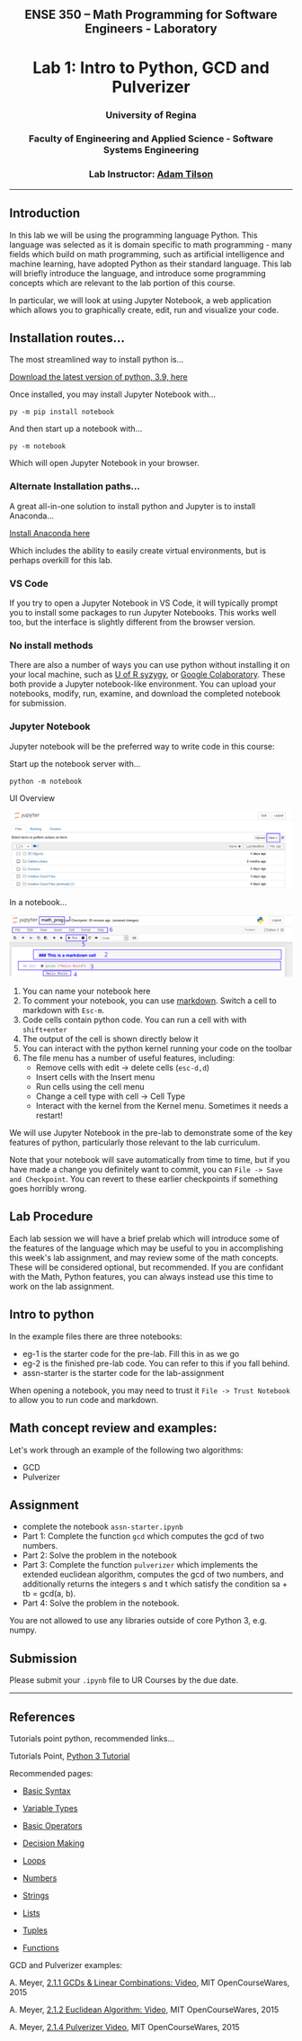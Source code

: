 <center>

## ENSE 350 – Math Programming for Software Engineers - Laboratory

# Lab 1: Intro to Python, GCD and Pulverizer

### University of Regina
### Faculty of Engineering and Applied Science - Software Systems Engineering

### Lab Instructor: [Adam Tilson](mailto:Adam.Tilson@uregina.ca)

</center>

---

## Introduction

In this lab we will be using the programming language Python. This language was selected as it is domain specific to math programming - many fields which build on math programming, such as artificial intelligence and machine learning, have adopted Python as their standard language. This lab will briefly introduce the language, and introduce some programming concepts which are relevant to the lab portion of this course. 

In particular, we will look at using Jupyter Notebook, a web application which allows you to graphically create, edit, run and visualize your code.

## Installation routes...

The most streamlined way to install python is...

[Download the latest version of python, 3.9, here](https://www.python.org/downloads/)

Once installed, you may install Jupyter Notebook with...

```
py -m pip install notebook
```

And then start up a notebook with...

```
py -m notebook
```

Which will open Jupyter Notebook in your browser.

### Alternate Installation paths...

A great all-in-one solution to install python and Jupyter is to install Anaconda...

[Install Anaconda here](https://www.anaconda.com/products/individual)

Which includes the ability to easily create virtual environments, but is perhaps overkill for this lab.

### VS Code

If you try to open a Jupyter Notebook in VS Code, it will typically prompt you to install some packages to run Jupyter Notebooks. This works well too, but the interface is slightly different from the browser version.

### No install methods

There are also a number of ways you can use python without installing it on your local machine, such as [U of R syzygy](https://uregina.syzygy.ca/), or [Google Colaboratory](https://colab.research.google.com/). These both provide a Jupyter notebook-like environment. You can upload your notebooks, modify, run, examine, and download the completed notebook for submission.

### Jupyter Notebook

Jupyter notebook will be the preferred way to write code in this course:

Start up the notebook server with...

```
python -m notebook
```

UI Overview

![jupyter launcher](res/jupyter.png "jupyter launcher")

In a notebook...

![jupyter in notebook](res/jupyter-in-notebook.png "jupyter in notebook")

1. You can name your notebook here
2. To comment your notebook, you can use [markdown](https://github.com/adam-p/markdown-here/wiki/Markdown-Cheatsheet). Switch a cell to markdown with `Esc-m`.
3. Code cells contain python code. You can run a cell with with `shift+enter`
4. The output of the cell is shown directly below it
5. You can interact with the python kernel running your code on the toolbar
6. The file menu has a number of useful features, including:
   - Remove cells with edit -> delete cells (`esc-d,d`)
   - Insert cells with the Insert menu
   - Run cells using the cell menu
   - Change a cell type with cell -> Cell Type
   - Interact with the kernel from the Kernel menu. Sometimes it needs a restart!

We will use Jupyter Notebook in the pre-lab to demonstrate some of the key features of python, particularly those relevant to the lab curriculum.

Note that your notebook will save automatically from time to time, but if you have made a change you definitely want to commit, you can `File -> Save and Checkpoint`. You can revert to these earlier checkpoints if something goes horribly wrong.

## Lab Procedure

Each lab session we will have a brief prelab which will introduce some of the features of the language which may be useful to you in accomplishing this week's lab assignment, and may review some of the math concepts. These will be considered optional, but recommended. If you are confidant with the Math, Python features, you can always instead use this time to work on the lab assignment.

## Intro to python

In the example files there are three notebooks:
- eg-1 is the starter code for the pre-lab. Fill this in as we go
- eg-2 is the finished pre-lab code. You can refer to this if you fall behind.
- assn-starter is the starter code for the lab-assignment

When opening a notebook, you may need to trust it `File -> Trust Notebook` to allow you to run code and markdown.

## Math concept review and examples:
Let's work through an example of the following two algorithms:
- GCD
- Pulverizer

## Assignment

- complete the notebook `assn-starter.ipynb`
- Part 1: Complete the function `gcd` which computes the gcd of two numbers.
- Part 2: Solve the problem in the notebook
- Part 3: Complete the function `pulverizer` which implements the extended euclidean algorithm, computes the gcd of two numbers, and additionally returns the integers s and t which satisfy the condition sa + tb = gcd(a, b).
- Part 4: Solve the problem in the notebook.

You are not allowed to use any libraries outside of core Python 3, e.g. numpy.

## Submission

Please submit your `.ipynb` file to UR Courses by the due date.

---

## References

Tutorials point python, recommended links...

Tutorials Point, [Python 3 Tutorial](https://www.tutorialspoint.com/python3/index.htm)

Recommended pages:

- [Basic Syntax](https://www.tutorialspoint.com/python3/python_basic_syntax.htm)

- [Variable Types](https://www.tutorialspoint.com/python3/python_variable_types.htm)

- [Basic Operators](https://www.tutorialspoint.com/python3/python_basic_operators.htm)

- [Decision Making](https://www.tutorialspoint.com/python3/python_decision_making.htm)

- [Loops](https://www.tutorialspoint.com/python3/python_loops.htm)

- [Numbers](https://www.tutorialspoint.com/python3/python_numbers.htm)

- [Strings](https://www.tutorialspoint.com/python3/python_strings.htm)

- [Lists](https://www.tutorialspoint.com/python3/python_lists.htm)

- [Tuples](https://www.tutorialspoint.com/python3/python_tuples.htm)

- [Functions](https://www.tutorialspoint.com/python3/python_functions.htm)

GCD and Pulverizer examples:

A. Meyer, [2.1.1 GCDs & Linear Combinations: Video](https://www.youtube.com/watch?v=et3FOZdI6pk&list=PLUl4u3cNGP60UlabZBeeqOuoLuj_KNphQ&index=35), MIT OpenCourseWares, 2015

A. Meyer, [2.1.2 Euclidean Algorithm: Video](https://www.youtube.com/watch?v=dW0f62lcCLE&list=PLUl4u3cNGP60UlabZBeeqOuoLuj_KNphQ&index=36), MIT OpenCourseWares, 2015

A. Meyer, [2.1.4 Pulverizer Video](https://www.youtube.com/watch?v=yzKPotFLfsc&list=PLUl4u3cNGP60UlabZBeeqOuoLuj_KNphQ&index=37), MIT OpenCourseWares, 2015
